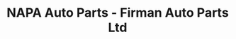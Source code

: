 ---
title: "NAPA Auto Parts - Firman Auto Parts Ltd"
url: /merritt/napa-auto-parts-firman-auto-parts-ltd/
shop: Autoteile
---